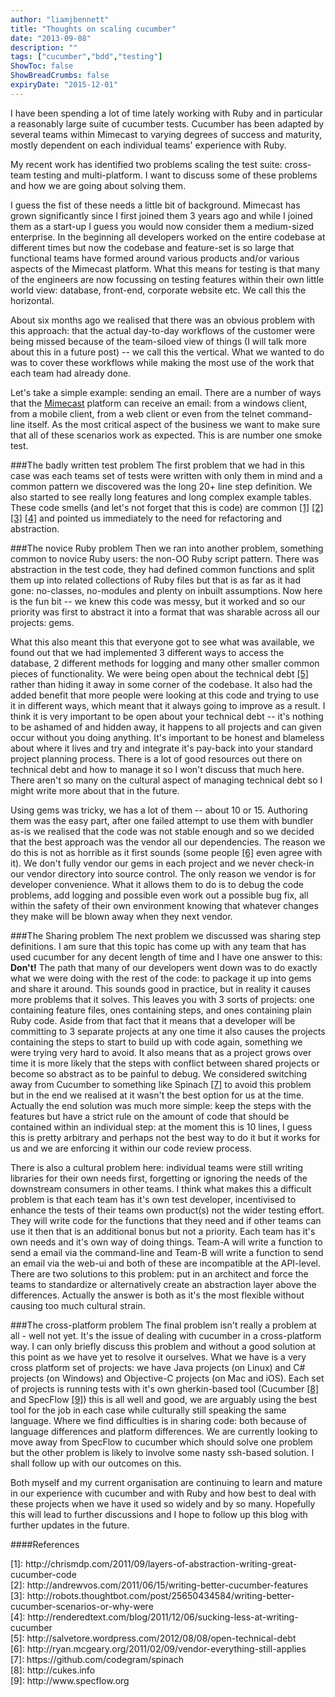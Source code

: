 ```yaml
---
author: "liamjbennett"
title: "Thoughts on scaling cucumber"
date: "2013-09-08"
description: ""
tags: ["cucumber","bdd","testing"]
ShowToc: false
ShowBreadCrumbs: false
expiryDate: "2015-12-01"
---
```


I have been spending a lot of time lately working with Ruby and in particular a reasonably large suite of cucumber tests. Cucumber has been adapted by several teams within Mimecast to varying degrees of success and maturity, mostly dependent on each individual teams' experience with Ruby.

My recent work has identified two problems scaling the test suite: cross-team testing and multi-platform. I want to discuss some of these problems and how we are going about solving them.

I guess the fist of these needs a little bit of background. Mimecast has grown significantly since I first joined them 3 years ago and while I joined them as a start-up I guess you would now consider them a medium-sized enterprise. In the beginning all developers worked on the entire codebase at different times but now the codebase and feature-set is so large that functional teams have formed around various products and/or various aspects of the Mimecast platform. What this means for testing is that many of the engineers are now focussing on testing features within their own little world view: database, front-end, corporate website etc. We call this the horizontal.

About six months ago we realised that there was an obvious problem with this approach: that the actual day-to-day workflows of the customer were being missed because of the team-siloed view of things (I will talk more about this in a future post) -- we call this the vertical. What we wanted to do was to cover these workflows while making the most use of the work that each team had already done.

Let's take a simple example: sending an email. There are a number of ways that the [Mimecast](https://www.mimecast.com/) platform can receive an email: from a windows client, from a mobile client, from a web client or even from the telnet command-line itself. As the most critical aspect of the business we want to make sure that all of these scenarios work as expected. This is are number one smoke test.


###The badly written test problem
The first problem that we had in this case was each teams set of tests were written with only them in mind and a common pattern we discovered was the long 20+ line step definition. We also started to see really long features and long complex example tables. These code smells (and let's not forget that this is code) are common [[1]](#e2e078226ecd495cdc06b632fc822d74) [[2]](#93ef1249d48646ce3957aebacef6d80f) [[3]](#fb0cf1fb3edbc52aa90c995da186a536) [[4]](#3b7225a0b2e8835f3d0a56b9b722a395) and pointed us immediately to the need for refactoring and abstraction.

###The novice Ruby problem
Then we ran into another problem, something common to novice Ruby users: the non-OO Ruby script pattern. There was abstraction in the test code, they had defined common functions and split them up into related collections of Ruby files but that is as far as it had gone: no-classes, no-modules and plenty on inbuilt assumptions. Now here is the fun bit -- we knew this code was messy, but it worked and so our priority was first to abstract it into a format that was sharable across all our projects: gems.

What this also meant this that everyone got to see what was available, we found out that we had implemented 3 different ways to access the database, 2 different methods for logging and many other smaller common pieces of functionality. We were being open about the technical debt [[5]](#0adde2169acddcffd1cb1b9a3a5d6360) rather than hiding it away in some corner of the codebase. It also had the added benefit that more people were looking at this code and trying to use it in different ways, which meant that it always going to improve as a result. I think it is very important to be open about your technical debt -- it's nothing to be ashamed of and hidden away, it happens to all projects and can given occur without you doing anything. It's important to be honest and blameless about where it lives and try and integrate it's pay-back into your standard project planning process. There is a lot of good resources out there on technical debt and how to manage it so I won't discuss that much here. There aren't so many on the cultural aspect of managing technical debt so I might write more about that in the future.

Using gems was tricky, we has a lot of them -- about 10 or 15. Authoring them was the easy part, after one failed attempt to use them with bundler as-is we realised that the code was not stable enough and so we decided that the best approach was the vendor all our dependencies. The reason we do this is not as horrible as it first sounds (some people [[6]](#dff1f33327669c1dd56106c5c898f4ef) even agree with it). We don't fully vendor our gems in each project and we never check-in our vendor directory into source control. The only reason we vendor is for developer convenience. What it allows them to do is to debug the code problems, add logging and possible even work out a possible bug fix, all within the safety of their own environment knowing that whatever changes they make will be blown away when they next vendor.

###The Sharing problem
The next problem we discussed was sharing step definitions. I am sure that this topic has come up with any team that has used cucumber for any decent length of time and I have one answer to this: **Don't!** The path that many of our developers went down was to do exactly what we were doing with the rest of the code: to package it up into gems and share it around. This sounds good in practice, but in reality it causes more problems that it solves. This leaves you with 3 sorts of projects: one containing feature files, ones containing steps, and ones containing plain Ruby code. Aside from that fact that it means that a developer will be committing to 3 separate projects at any one time it also causes the projects containing the steps to start to build up with code again, something we were trying very hard to avoid. It also means that as a project grows over time it is more likely that the steps with conflict between shared projects or become so abstract as to be painful to debug. We considered switching away from Cucumber to something like Spinach [[7]](#9a84b3b91b1ddc4bbd5fdff9023a5218) to avoid this problem but in the end we realised at it wasn't the best option for us at the time. Actually the end solution was much more simple: keep the steps with the features but have a strict rule on the amount of code that should be contained within an individual step: at the moment this is 10 lines, I guess this is pretty arbitrary and perhaps not the best way to do it but it works for us and we are enforcing it within our code review process.

There is also a cultural problem here: individual teams were still writing libraries for their own needs first, forgetting or ignoring the needs of the downstream consumers in other teams. I think what makes this a difficult problem is that each team has it's own test developer, incentivised to enhance the tests of their teams own product(s) not the wider testing effort. They will write code for the functions that they need and if other teams can use it then that is an additional bonus but not a priority. Each team has it's own needs and it's own way of doing things. Team-A will write a function to send a email via the command-line and Team-B will write a function to send an email via the web-ui and both of these are incompatible at the API-level. There are two solutions to this problem: put in an architect and force the teams to standardize or alternatively create an abstraction layer above the differences. Actually the answer is both as it's the most flexible without causing too much cultural strain.

###The cross-platform problem
The final problem isn't really a problem at all - well not yet. It's the issue of dealing with cucumber in a cross-platform way. I can only briefly discuss this problem and without a good solution at this point as we have yet to resolve it ourselves. What we have is a very cross platform set of projects: we have Java projects (on Linux) and C# projects (on Windows) and Objective-C projects (on Mac and iOS). Each set of projects is running tests with it's own gherkin-based tool (Cucumber [[8]](#83abb1fd7981242620bd4073d1dcea9b) and SpecFlow [[9]](#8641e08483c2e057395dec05e1e98e43)) this is all well and good, we are arguably using the best tool for the job in each case while culturally still speaking the same language. Where we find difficulties is in sharing code: both because of language differences and platform differences. We are currently looking to move away from SpecFlow to cucumber which should solve one problem but the other problem is likely to involve some nasty ssh-based solution. I shall follow up with our outcomes on this.


Both myself and my current organisation are continuing to learn and mature in our experience with cucumber and with Ruby and how best to deal with these projects when we have it used so widely and by so many. Hopefully this will lead to further discussions and I hope to follow up this blog with further updates in the future.

####References
<ul style="list-style-type: none; padding:0; margin:0;">
  <li>
    <a name="e2e078226ecd495cdc06b632fc822d74">[1]: http://chrismdp.com/2011/09/layers-of-abstraction-writing-great-cucumber-code </a>
  </li>
  <li>
    <a name="93ef1249d48646ce3957aebacef6d80f">[2]: http://andrewvos.com/2011/06/15/writing-better-cucumber-features </a>
  </li>
  <li>
    <a name="fb0cf1fb3edbc52aa90c995da186a536">[3]: http://robots.thoughtbot.com/post/25650434584/writing-better-cucumber-scenarios-or-why-were </a>
  </li>
  <li>
    <a name="3b7225a0b2e8835f3d0a56b9b722a395">[4]: http://renderedtext.com/blog/2011/12/06/sucking-less-at-writing-cucumber </a>
  </li>
  <li>
    <a name="0adde2169acddcffd1cb1b9a3a5d6360">[5]: http://salvetore.wordpress.com/2012/08/08/open-technical-debt </a>
  </li>
    <li>
    <a name="dff1f33327669c1dd56106c5c898f4ef">[6]: http://ryan.mcgeary.org/2011/02/09/vendor-everything-still-applies </a>
  </li>
  <li>
    <a name="9a84b3b91b1ddc4bbd5fdff9023a5218">[7]: https://github.com/codegram/spinach </a>
  </li>
    <li>
    <a name="83abb1fd7981242620bd4073d1dcea9b">[8]: http://cukes.info </a>
  </li>
    </li>
  <li>
    <a name="8641e08483c2e057395dec05e1e98e43">[9]: http://www.specflow.org </a>
  </li>
</ul>
